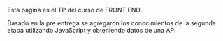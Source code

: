 Esta pagina es el TP del curso de FRONT END.

Basado en la pre entrega se agregaron los conocimientos de la segunda etapa utilizando JavaScript y obteniendo datos de una API